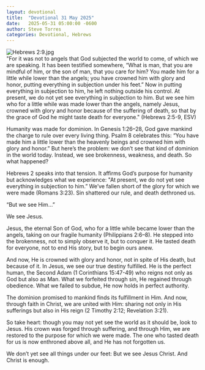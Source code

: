 ```yaml
---
layout: devotional
title:  "Devotional 31 May 2025"
date:   2025-05-31 05:00:00 -0600
author: Steve Torres
categories: Devotional, Hebrews
---
```

<img src="https://sitemedia.esteeb.com/file/esteebcomsitemedia/devotional_images/Hebrews/Heb-2_9.jpg?raw=true" alt="Hebrews 2:9.jpg" style="max-width: 100%; height: auto;">

<div class="scripture">
  "For it was not to angels that God subjected the world to come, of which we are speaking. It has been testified somewhere, “What is man, that you are mindful of him, or the son of man, that you care for him? You made him for a little while lower than the angels; you have crowned him with glory and honor, putting everything in subjection under his feet.” Now in putting everything in subjection to him, he left nothing outside his control. At present, we do not yet see everything in subjection to him. But we see him who for a little while was made lower than the angels, namely Jesus, crowned with glory and honor because of the suffering of death, so that by the grace of God he might taste death for everyone." (Hebrews 2:5-9, ESV)
</div>

Humanity was made for dominion. In Genesis 1:26–28, God gave mankind the charge to rule over every living thing. Psalm 8 celebrates this: “You have made him a little lower than the heavenly beings and crowned him with glory and honor.” But here’s the problem: we don’t see that kind of dominion in the world today. Instead, we see brokenness, weakness, and death. So what happened?

Hebrews 2 speaks into that tension. It affirms God’s purpose for humanity but acknowledges what we experience: "At present, we do not yet see everything in subjection to him.” We’ve fallen short of the glory for which we were made (Romans 3:23). Sin shattered our rule, and death dethroned us.

“But we see Him…”

We see Jesus.

Jesus, the eternal Son of God, who for a little while became lower than the angels, taking on our fragile humanity (Philippians 2:6–8). He stepped into the brokenness, not to simply observe it, but to conquer it. He tasted death for everyone, not to end His story, but to begin ours anew.

And now, He is crowned with glory and honor, not in spite of His death, but because of it. In Jesus, we see our true destiny fulfilled. He is the perfect human, the Second Adam (1 Corinthians 15:47-49) who reigns not only as God but also as Man. What we forfeited through sin, He regained through obedience. What we failed to subdue, He now holds in perfect authority.

The dominion promised to mankind finds its fulfillment in Him. And now, through faith in Christ, we are united with Him: sharing not only in His sufferings but also in His reign (2 Timothy 2:12; Revelation 3:21).

So take heart: though you may not yet see the world as it should be, look to Jesus. His crown was forged through suffering, and through Him, we are restored to the purpose for which we were made. The one who tasted death for us is now enthroned above all, and He has not forgotten us.

We don’t yet see all things under our feet:
But we see Jesus Christ. And Christ is enough.